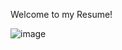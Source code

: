  Welcome to my Resume!

![image](https://user-images.githubusercontent.com/98350318/152002639-89ca77dd-b1e4-420b-8031-67cd8dd5e6e5.png)
